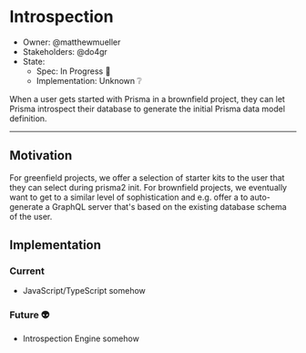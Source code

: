 # Introspection

- Owner: @matthewmueller 
- Stakeholders: @do4gr 
- State: 
  - Spec: In Progress 🚧
  - Implementation: Unknown ❔

When a user gets started with Prisma in a brownfield project, they can let Prisma introspect their database to generate the initial Prisma data model definition.

---

<!-- START doctoc -->
<!-- END doctoc -->

## Motivation

For greenfield projects, we offer a selection of starter kits to the user that they can select during prisma2 init. For brownfield projects, we eventually want to get to a similar level of sophistication and e.g. offer a to auto-generate a GraphQL server that's based on the existing database schema of the user.

## Implementation

### Current

- JavaScript/TypeScript somehow

### Future 👽

- Introspection Engine somehow

